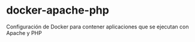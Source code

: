 # docker-apache-php
Configuración de Docker para contener aplicaciones que se ejecutan con Apache y PHP
